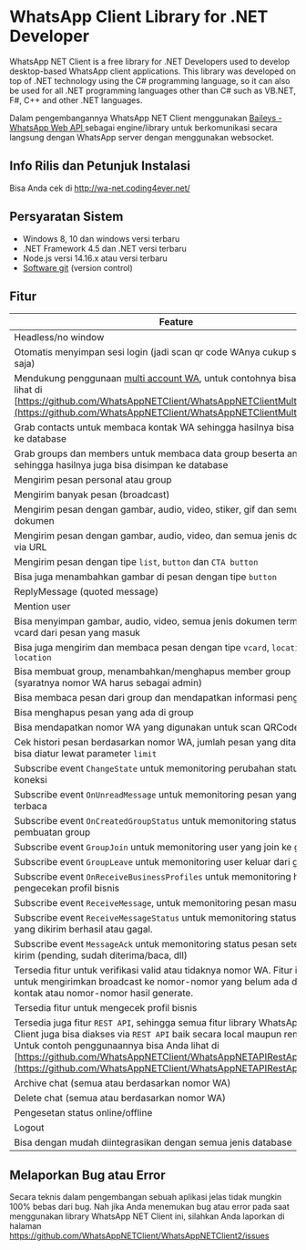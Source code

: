 # WhatsApp Client Library for .NET Developer

WhatsApp NET Client is a free library for .NET Developers used to develop desktop-based WhatsApp client applications. This library was developed on top of .NET technology using the C# programming language, so it can also be used for all .NET programming languages ​​other than C# such as VB.NET, F#, C++ and other .NET languages.

Dalam pengembangannya WhatsApp NET Client menggunakan [Baileys - WhatsApp Web API ](https://github.com/adiwajshing/Baileys/) sebagai engine/library untuk berkomunikasi secara langsung dengan WhatsApp server dengan menggunakan websocket.

## Info Rilis dan Petunjuk Instalasi

Bisa Anda cek di http://wa-net.coding4ever.net/

## Persyaratan Sistem

* Windows 8, 10 dan windows versi terbaru
* .NET Framework 4.5 dan .NET versi terbaru
* Node.js versi 14.16.x atau versi terbaru
* [Software git](https://git-scm.com/downloads) (version control)

## Fitur

| Feature                                                                                                                                                                                                                                                                                                                   | Status |
|---------------------------------------------------------------------------------------------------------------------------------------------------------------------------------------------------------------------------------------------------------------------------------------------------------------------------|:------:|
| Headless/no window                                                                                                                                                                                                                                                                                                        |    ✅   |
| Otomatis menyimpan sesi login (jadi scan qr code WAnya cukup sekali saja)                                                                                                                                                                                                                                                 |    ✅   |
| Mendukung penggunaan [multi account WA](https://github.com/WhatsAppNETClient/WhatsAppNETClientMultiAccount), untuk contohnya bisa Anda lihat di [https://github.com/WhatsAppNETClient/WhatsAppNETClientMultiAccount](https://github.com/WhatsAppNETClient/WhatsAppNETClientMultiAccount)                                  |    ✅   |
| Grab contacts untuk membaca kontak WA sehingga hasilnya bisa disimpan ke database                                                                                                                                                                                                                                         |    ✅   |
| Grab groups dan members untuk membaca data group beserta anggotanya sehingga hasilnya juga bisa disimpan ke database                                                                                                                                                                                                      |    ✅   |
| Mengirim pesan personal atau group                                                                                                                                                                                                                                                                                        |    ✅   |
| Mengirim banyak pesan (broadcast)                                                                                                                                                                                                                                                                                         |    ✅   |
| Mengirim pesan dengan gambar, audio, video, stiker, gif dan semua jenis dokumen                                                                                                                                                                                                                                           |    ✅   |
| Mengirim pesan dengan gambar, audio, video, dan semua jenis dokumen via URL                                                                                                                                                                                                                                               |    ✅   |
| Mengirim pesan dengan tipe `list`, `button` dan `CTA button`                                                                                                                                                                                                                                                              |    ✅   |
| Bisa juga menambahkan gambar di pesan dengan tipe `button`                                                                                                                                                                                                                                                                |    ✅   |
| ReplyMessage (quoted message)                                                                                                                                                                                                                                                                                             |    ✅   |
| Mention user                                                                                                                                                                                                                                                                                                              |    ✅   |
| Bisa menyimpan gambar, audio, video, semua jenis dokumen termasuk vcard dari pesan yang masuk                                                                                                                                                                                                                             |    ✅   |
| Bisa juga mengirim dan membaca pesan dengan tipe `vcard`, `location`, `live location`                                                                                                                                                                                                                                     |    ✅   |
| Bisa membuat group, menambahkan/menghapus member group (syaratnya nomor WA harus sebagai admin)                                                                                                                                                                                                                           |    ✅   |
| Bisa membaca pesan dari group dan mendapatkan informasi pengirimnya                                                                                                                                                                                                                                                       |    ✅   |
| Bisa menghapus pesan yang ada di group                                                                                                                                                                                                                                                                                    |    ✅   |
| Bisa mendapatkan nomor WA yang digunakan untuk scan QRCode                                                                                                                                                                                                                                                                |    ✅   |
| Cek histori pesan berdasarkan nomor WA, jumlah pesan yang ditampilkan bisa diatur lewat parameter `limit`                                                                                                                                                                                                                 |    ✅   |
| Subscribe event `ChangeState` untuk memonitoring perubahan status koneksi                                                                                                                                                                                                                                                 |    ✅   |
| Subscribe event `OnUnreadMessage` untuk memonitoring pesan yang belum terbaca                                                                                                                                                                                                                                             |    ✅   |
| Subscribe event `OnCreatedGroupStatus` untuk memonitoring status pembuatan group                                                                                                                                                                                                                                          |    ✅   |
| Subscribe event `GroupJoin` untuk memonitoring user yang join ke group                                                                                                                                                                                                                                                    |    ✅   |
| Subscribe event `GroupLeave` untuk memonitoring user keluar dari group                                                                                                                                                                                                                                                    |    ✅   |
| Subscribe event `OnReceiveBusinessProfiles` untuk memonitoring hasil pengecekan profil bisnis                                                                                                                                                                                                                             |    ✅   |
| Subscribe event `ReceiveMessage`, untuk memonitoring pesan masuk                                                                                                                                                                                                                                                          |    ✅   |
| Subscribe event `ReceiveMessageStatus` untuk memonitoring status pesan yang dikirim berhasil atau gagal.                                                                                                                                                                                                                  |    ✅   |
| Subscribe event `MessageAck` untuk memonitoring status pesan setelah di kirim (pending, sudah diterima/baca, dll)                                                                                                                                                                                                         |    ✅   |
| Tersedia fitur untuk verifikasi valid atau tidaknya nomor WA. Fitur ini cocok untuk mengirimkan broadcast ke nomor-nomor yang belum ada di daftar kontak atau nomor-nomor hasil generate.                                                                                                                                 |    ✅   |
| Tersedia fitur untuk mengecek profil bisnis                                                                                                                                                                                                                                                                               |    ✅   |
| Tersedia juga fitur `REST API`, sehingga semua fitur library WhatsApp NET Client juga bisa diakses via `REST API` baik secara local maupun remote. Untuk contoh penggunaannya bisa Anda lihat di [https://github.com/WhatsAppNETClient/WhatsAppNETAPIRestApi](https://github.com/WhatsAppNETClient/WhatsAppNETAPIRestApi) |    ✅   |
| Archive chat (semua atau berdasarkan nomor WA)                                                                                                                                                                                                                                                                            |    ✅   |
| Delete chat (semua atau berdasarkan nomor WA)                                                                                                                                                                                                                                                                             |    ✅   |
| Pengesetan status online/offline                                                                                                                                                                                                                                                                                          |    ✅   |
| Logout                                                                                                                                                                                                                                                                                                                    |    ✅   |
| Bisa dengan mudah diintegrasikan dengan semua jenis database                                                                                                                                                                                                                                                              |    ✅   |

## Melaporkan Bug atau Error

Secara teknis dalam pengembangan sebuah aplikasi jelas tidak mungkin 100% bebas dari bug. Nah jika Anda menemukan bug atau error pada saat menggunakan library WhatsApp NET Client ini, silahkan Anda laporkan di halaman https://github.com/WhatsAppNETClient/WhatsAppNETClient2/issues
